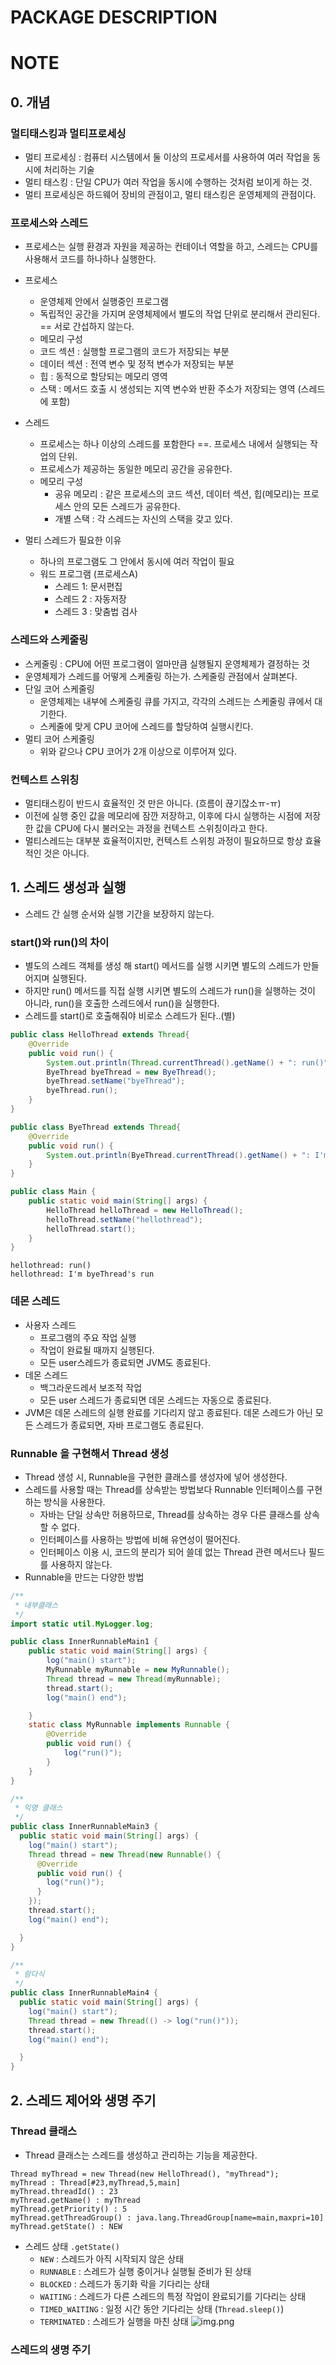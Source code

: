 # PACKAGE DESCRIPTION

# NOTE
## 0. 개념

### 멀티태스킹과 멀티프로세싱

- 멀티 프로세싱 : 컴퓨터 시스템에서 둘 이상의 프로세서를 사용하여 여러 작업을 동시에 처리하는 기술
- 멀티 태스킹 : 단일 CPU가 여러 작업을 동시에 수행하는 것처럼 보이게 하는 것.
- 멀티 프로세싱은 하드웨어 장비의 관점이고, 멀티 태스킹은 운영체제의 관점이다.

### 프로세스와 스레드

- 프로세스는 실행 환경과 자원을 제공하는 컨테이너 역할을 하고, 스레드는 CPU를 사용해서 코드를 하나하나 실행한다.

- 프로세스
    - 운영체제 안에서 실행중인 프로그램
    - 독립적인 공간을 가지며 운영체제에서 별도의 작업 단위로 분리해서 관리된다. == 서로 간섭하지 않는다.
    -  메모리 구성
    - 코드 섹션 : 실행할 프로그램의 코드가 저장되는 부분
    - 데이터 섹션 : 전역 변수 및 정적 변수가 저장되는 부분
    - 힙 : 동적으로 할당되는 메모리 영역
    - 스택 : 메서드 호출 시 생성되는 지역 변수와 반환 주소가 저장되는 영역 (스레드에 포함)
- 스레드
    - 프로세스는 하나 이상의 스레드를 포함한다 ==. 프로세스 내에서 실행되는 작업의 단위.
    - 프로세스가 제공하는 동일한 메모리 공간을 공유한다.
    - 메모리 구성
        - 공유 메모리 : 같은 프로세스의 코드 섹션, 데이터 섹션, 힙(메모리)는 프로세스 안의 모든 스레드가 공유한다.
        - 개별 스택 : 각 스레드는 자신의 스택을 갖고 있다.
- 멀티 스레드가 필요한 이유
    - 하나의 프로그램도 그 안에서 동시에 여러 작업이 필요
    - 워드 프로그램 (프로세스A)
        - 스레드 1: 문서편집
        - 스레드 2 : 자동저장
        - 스레드 3 : 맞춤법 검사

### 스레드와 스케줄링
- 스케줄링 : CPU에 어떤 프로그램이 얼마만큼 실행될지 운영체제가 결정하는 것
- 운영체제가 스레드를 어떻게 스케줄링 하는가. 스케줄링 관점에서 살펴본다.
- 단일 코어 스케줄링
    - 운영체제는 내부에 스케줄링 큐를 가지고, 각각의 스레드는 스케줄링 큐에서 대기한다.
    - 스케줄에 맞게 CPU 코어에 스레드를 할당하여 실행시킨다.
- 멀티 코어 스케줄링
    - 위와 같으나 CPU 코어가 2개 이상으로 이루어져 있다.

### 컨텍스트 스위칭
- 멀티태스킹이 반드시 효율적인 것 만은 아니다. (흐름이 끊기잖소ㅠ-ㅠ)
- 이전에 실행 중인 값을 메모리에 잠깐 저장하고, 이후에 다시 실행하는 시점에 저장한 값을 CPU에 다시 불러오는 과정을 컨텍스트 스위칭이라고 한다.
- 멀티스레드는 대부분 효율적이지만, 컨텍스트 스위칭 과정이 필요하므로 항상 효율적인 것은 아니다.


## 1. 스레드 생성과 실행
- 스레드 간 실행 순서와 실행 기간을 보장하지 않는다.
### start()와 run()의 차이
- 별도의 스레드 객체를 생성 해 start() 메서드를 실행 시키면 별도의 스레드가 만들어지며 실행된다.
- 하지만 run() 메서드를 직접 실행 시키면 별도의 스레드가 run()을 실행하는 것이 아니라, run()을 호출한 스레드에서 run()을 실행한다.
- 스레드를 start()로 호출해줘야 비로소 스레드가 된다..(별)
```java
public class HelloThread extends Thread{
    @Override
    public void run() {
        System.out.println(Thread.currentThread().getName() + ": run()");
        ByeThread byeThread = new ByeThread();
        byeThread.setName("byeThread");
        byeThread.run();
    }
}

public class ByeThread extends Thread{
    @Override
    public void run() {
        System.out.println(ByeThread.currentThread().getName() + ": I'm byeThread's run");
    }
}

public class Main {
    public static void main(String[] args) {
        HelloThread helloThread = new HelloThread();
        helloThread.setName("hellothread");
        helloThread.start();
    }
}
```
```
hellothread: run()
hellothread: I'm byeThread's run
```

### 데몬 스레드
- 사용자 스레드
    - 프로그램의 주요 작업 실행
    - 작업이 완료될 때까지 실행된다.
    - 모든 user스레드가 종료되면 JVM도 종료된다.
- 데몬 스레드
    - 백그라운드레서 보조적 작업
    - 모든 user 스레드가 종료되면 데몬 스레드는 자동으로 종료된다.
- JVM은 데몬 스레드의 실행 완료를 기다리지 않고 종료된다. 데몬 스레드가 아닌 모든 스레드가 종료되면, 자바 프로그램도 종료된다.

### Runnable 을 구현해서 Thread 생성
- Thread 생성 시, Runnable을 구현한 클래스를 생성자에 넣어 생성한다.
- 스레드를 사용할 때는 Thread를 상속받는 방법보다 Runnable 인터페이스를 구현하는 방식을 사용한다.
  - 자바는 단일 상속만 허용하므로, Thread를 상속하는 경우 다른 클래스를 상속할 수 없다.
  - 인터페이스를 사용하는 방법에 비해 유연성이 떨어진다.
  - 인터페이스 이용 시, 코드의 분리가 되어 쓸데 없는 Thread 관련 메서드나 필드를 사용하지 않는다.
- Runnable을 만드는 다양한 방법
```java
/**
 * 내부클래스
 */
import static util.MyLogger.log;

public class InnerRunnableMain1 {
    public static void main(String[] args) {
        log("main() start");
        MyRunnable myRunnable = new MyRunnable();
        Thread thread = new Thread(myRunnable);
        thread.start();
        log("main() end");

    }
    static class MyRunnable implements Runnable {
        @Override
        public void run() {
            log("run()");
        }
    }
}

/**
 * 익명 클래스 
 */
public class InnerRunnableMain3 {
  public static void main(String[] args) {
    log("main() start");
    Thread thread = new Thread(new Runnable() {
      @Override
      public void run() {
        log("run()");
      }
    });
    thread.start();
    log("main() end");

  }
}

/**
 * 람다식
 */
public class InnerRunnableMain4 {
  public static void main(String[] args) {
    log("main() start");
    Thread thread = new Thread(() -> log("run()"));
    thread.start();
    log("main() end");

  }
}
```

## 2. 스레드 제어와 생명 주기
### Thread 클래스
- Thread 클래스는 스레드를 생성하고 관리하는 기능을 제공한다.
```
Thread myThread = new Thread(new HelloThread(), "myThread");
myThread : Thread[#23,myThread,5,main]
myThread.threadId() : 23
myThread.getName() : myThread
myThread.getPriority() : 5
myThread.getThreadGroup() : java.lang.ThreadGroup[name=main,maxpri=10]
myThread.getState() : NEW
```
- 스레드 상태 `.getState()`
  - `NEW` : 스레드가 아직 시작되지 않은 상태
  - `RUNNABLE` : 스레드가 실행 중이거나 실행될 준비가 된 상태
  - `BLOCKED`  : 스레드가 동기화 락을 기다리는 상태
  - `WAITING` : 스레드가 다른 스레드의 특정 작업이 완료되기를 기다리는 상태
  - `TIMED_WAITING` : 일정 시간 동안 기다리는 상태 (`Thread.sleep()`)
  - `TERMINATED` : 스레드가 실행을 마친 상태
  ![img.png](images/스레드_상태.png)

### 스레드의 생명 주기 





